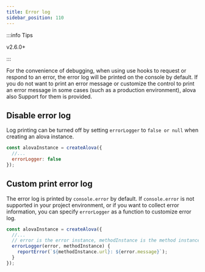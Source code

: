 ```yaml
---
title: Error log
sidebar_position: 110
---
```


:::info Tips

v2.6.0+

:::

For the convenience of debugging, when using use hooks to request or respond to an error, the error log will be printed on the console by default. If you do not want to print an error message or customize the control to print an error message in some cases (such as a production environment), alova also Support for them is provided.

## Disable error log

Log printing can be turned off by setting `errorLogger` to `false or null` when creating an alova instance.

```javascript
const alovaInstance = createAlova({
  //...
  errorLogger: false
});
```

## Custom print error log

The error log is printed by `console.error` by default. If `console.error` is not supported in your project environment, or if you want to collect error information, you can specify `errorLogger` as a function to customize error log.

```javascript
const alovaInstance = createAlova({
  //...
  // error is the error instance, methodInstance is the method instance corresponding to the error
  errorLogger(error, methodInstance) {
    reportError(`${methodInstance.url}: ${error.message}`);
  }
});
```
